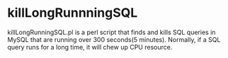 killLongRunnningSQL
===================

killLongRunningSQL.pl is a perl script that finds and kills SQL queries in MySQL that are running over 300 seconds(5 minutes). Normally, if a SQL query runs for a long time, it will chew up CPU resource.
